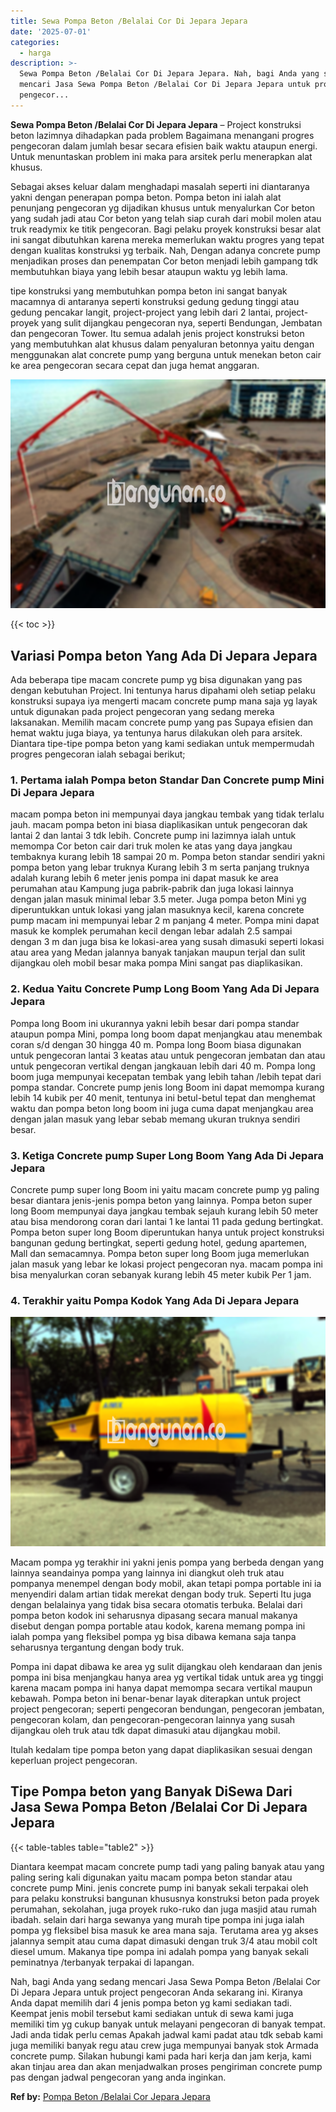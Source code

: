```yaml
---
title: Sewa Pompa Beton /Belalai Cor Di Jepara Jepara
date: '2025-07-01'
categories:
  - harga
description: >-
  Sewa Pompa Beton /Belalai Cor Di Jepara Jepara. Nah, bagi Anda yang sedang
  mencari Jasa Sewa Pompa Beton /Belalai Cor Di Jepara Jepara untuk project
  pengecor...
---
```


**Sewa Pompa Beton /Belalai Cor Di Jepara Jepara** – Project konstruksi beton lazimnya dihadapkan pada problem Bagaimana menangani progres pengecoran dalam jumlah besar secara efisien baik waktu ataupun energi. Untuk menuntaskan problem ini maka para arsitek perlu menerapkan alat khusus.

Sebagai akses keluar dalam menghadapi masalah seperti ini diantaranya yakni dengan penerapan pompa beton. Pompa beton ini ialah alat penunjang pengecoran yg dijadikan khusus untuk menyalurkan Cor beton yang sudah jadi atau Cor beton yang telah siap curah dari mobil molen atau truk readymix ke titik pengecoran. Bagi pelaku proyek konstruksi besar alat ini sangat dibutuhkan karena mereka memerlukan waktu progres yang tepat dengan kualitas konstruksi yg terbaik. Nah, Dengan adanya concrete pump menjadikan proses dan penempatan Cor beton menjadi lebih gampang tdk membutuhkan biaya yang lebih besar ataupun waktu yg lebih lama.

tipe konstruksi yang membutuhkan pompa beton ini sangat banyak macamnya di antaranya seperti konstruksi gedung gedung tinggi atau gedung pencakar langit, project-project yang lebih dari 2 lantai, project-proyek yang sulit dijangkau pengecoran nya, seperti Bendungan, Jembatan dan pengecoran Tower. Itu semua adalah jenis project konstruksi beton yang membutuhkan alat khusus dalam penyaluran betonnya yaitu dengan menggunakan alat concrete pump yang berguna untuk menekan beton cair ke area pengecoran secara cepat dan juga hemat anggaran.

![Sewa Pompa Beton /Belalai Cor Di Jepara Jepara](/images/sewa-concrete-pump-36.png)

{{< toc >}}

## Variasi Pompa beton Yang Ada Di Jepara Jepara

Ada beberapa tipe macam concrete pump yg bisa digunakan yang pas dengan kebutuhan Project. Ini tentunya harus dipahami oleh setiap pelaku konstruksi supaya iya mengerti macam concrete pump mana saja yg layak untuk digunakan pada project pengecoran yang sedang mereka laksanakan. Memilih macam concrete pump yang pas Supaya efisien dan hemat waktu juga biaya, ya tentunya harus dilakukan oleh para arsitek. Diantara tipe-tipe pompa beton yang kami sediakan untuk mempermudah progres pengecoran ialah sebagai berikut;

### 1\. Pertama ialah Pompa beton Standar Dan Concrete pump Mini Di Jepara Jepara

macam pompa beton ini mempunyai daya jangkau tembak yang tidak terlalu jauh. macam pompa beton ini biasa diaplikasikan untuk pengecoran dak lantai 2 dan lantai 3 tdk lebih. Concrete pump ini lazimnya ialah untuk memompa Cor beton cair dari truk molen ke atas yang daya jangkau tembaknya kurang lebih 18 sampai 20 m. Pompa beton standar sendiri yakni pompa beton yang lebar truknya Kurang lebih 3 m serta panjang truknya adalah kurang lebih 6 meter jenis pompa ini dapat masuk ke area perumahan atau Kampung juga pabrik-pabrik dan juga lokasi lainnya dengan jalan masuk minimal lebar 3.5 meter. Juga pompa beton Mini yg diperuntukkan untuk lokasi yang jalan masuknya kecil, karena concrete pump macam ini mempunyai lebar 2 m panjang 4 meter. Pompa mini dapat masuk ke komplek perumahan kecil dengan lebar adalah 2.5 sampai dengan 3 m dan juga bisa ke lokasi-area yang susah dimasuki seperti lokasi atau area yang Medan jalannya banyak tanjakan maupun terjal dan sulit dijangkau oleh mobil besar maka pompa Mini sangat pas diaplikasikan.

### 2\. Kedua Yaitu Concrete Pump Long Boom Yang Ada Di Jepara Jepara

Pompa long Boom ini ukurannya yakni lebih besar dari pompa standar ataupun pompa Mini, pompa long boom dapat menjangkau atau menembak coran s/d dengan 30 hingga 40 m. Pompa long Boom biasa digunakan untuk pengecoran lantai 3 keatas atau untuk pengecoran jembatan dan atau untuk pengecoran vertikal dengan jangkauan lebih dari 40 m. Pompa long boom juga mempunyai kecepatan tembak yang lebih tahan /lebih tepat dari pompa standar. Concrete pump jenis long Boom ini dapat memompa kurang lebih 14 kubik per 40 menit, tentunya ini betul-betul tepat dan menghemat waktu dan pompa beton long boom ini juga cuma dapat menjangkau area dengan jalan masuk yang lebar sebab memang ukuran truknya sendiri besar.

### 3\. Ketiga Concrete pump Super Long Boom Yang Ada Di Jepara Jepara

Concrete pump super long Boom ini yaitu macam concrete pump yg paling besar diantara jenis-jenis pompa beton yang lainnya. Pompa beton super long Boom mempunyai daya jangkau tembak sejauh kurang lebih 50 meter atau bisa mendorong coran dari lantai 1 ke lantai 11 pada gedung bertingkat. Pompa beton super long Boom diperuntukan hanya untuk project konstruksi bangunan gedung bertingkat, seperti gedung hotel, gedung apartemen, Mall dan semacamnya. Pompa beton super long Boom juga memerlukan jalan masuk yang lebar ke lokasi project pengecoran nya. macam pompa ini bisa menyalurkan coran sebanyak kurang lebih 45 meter kubik Per 1 jam.

### 4\. Terakhir yaitu Pompa Kodok Yang Ada Di Jepara Jepara

![Sewa Pompa Beton /Belalai Cor Di Jepara Jepara](/images/sewa-concrete-pump-02.png)

Macam pompa yg terakhir ini yakni jenis pompa yang berbeda dengan yang lainnya seandainya pompa yang lainnya ini diangkut oleh truk atau pompanya menempel dengan body mobil, akan tetapi pompa portable ini ia menyendiri dalam artian tidak merekat dengan body truk. Seperti Itu juga dengan belalainya yang tidak bisa secara otomatis terbuka. Belalai dari pompa beton kodok ini seharusnya dipasang secara manual makanya disebut dengan pompa portable atau kodok, karena memang pompa ini ialah pompa yang fleksibel pompa yg bisa dibawa kemana saja tanpa seharusnya tergantung dengan body truk.

Pompa ini dapat dibawa ke area yg sulit dijangkau oleh kendaraan dan jenis pompa ini bisa menjangkau hanya area yg vertikal tidak untuk area yg tinggi karena macam pompa ini hanya dapat memompa secara vertikal maupun kebawah. Pompa beton ini benar-benar layak diterapkan untuk project project pengecoran; seperti pengecoran bendungan, pengecoran jembatan, pengecoran kolam, dan pengecoran-pengecoran lainnya yang susah dijangkau oleh truk atau tdk dapat dimasuki atau dijangkau mobil.

Itulah kedalam tipe pompa beton yang dapat diaplikasikan sesuai dengan keperluan project pengecoran.

## Tipe Pompa beton yang Banyak DiSewa Dari Jasa Sewa Pompa Beton /Belalai Cor Di Jepara Jepara

{{< table-tables table="table2" >}}

Diantara keempat macam concrete pump tadi yang paling banyak atau yang paling sering kali digunakan yaitu macam pompa beton standar atau concrete pump Mini. jenis concrete pump ini banyak sekali terpakai oleh para pelaku konstruksi bangunan khususnya konstruksi beton pada proyek perumahan, sekolahan, juga proyek ruko-ruko dan juga masjid atau rumah ibadah. selain dari harga sewanya yang murah tipe pompa ini juga ialah pompa yg fleksibel bisa masuk ke area mana saja. Terutama area yg akses jalannya sempit atau cuma dapat dimasuki dengan truk 3/4 atau mobil colt diesel umum. Makanya tipe pompa ini adalah pompa yang banyak sekali peminatnya /terbanyak terpakai di lapangan.

Nah, bagi Anda yang sedang mencari Jasa Sewa Pompa Beton /Belalai Cor Di Jepara Jepara untuk project pengecoran Anda sekarang ini. Kiranya Anda dapat memilih dari 4 jenis pompa beton yg kami sediakan tadi. Keempat jenis mobil tersebut kami sediakan untuk di sewa kami juga memiliki tim yg cukup banyak untuk melayani pengecoran di banyak tempat. Jadi anda tidak perlu cemas Apakah jadwal kami padat atau tdk sebab kami juga memiliki banyak regu atau crew juga mempunyai banyak stok Armada concrete pump. Silakan hubungi kami pada hari kerja dan jam kerja, kami akan tinjau area dan akan menjadwalkan proses pengiriman concrete pump pas dengan jadwal pengecoran yang anda inginkan.

**Ref by:** [Pompa Beton /Belalai Cor Jepara Jepara](https://id.wikipedia.org/wiki/Pompa)
